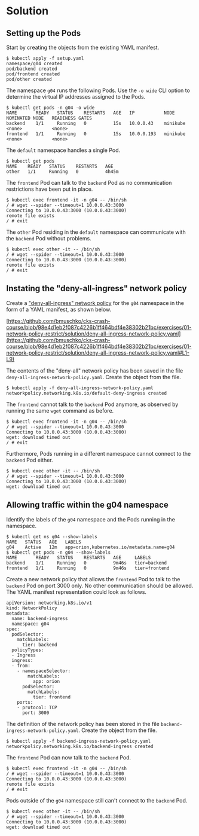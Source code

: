 # Solution

## Setting up the Pods

Start by creating the objects from the existing YAML manifest.

```
$ kubectl apply -f setup.yaml
namespace/g04 created
pod/backend created
pod/frontend created
pod/other created
```

The namespace `g04` runs the following Pods. Use the `-o wide` CLI option to determine the virtual IP addresses assigned to the Pods.

```
$ kubectl get pods -n g04 -o wide
NAME       READY   STATUS    RESTARTS   AGE   IP           NODE       NOMINATED NODE   READINESS GATES
backend    1/1     Running   0          15s   10.0.0.43    minikube   <none>           <none>
frontend   1/1     Running   0          15s   10.0.0.193   minikube   <none>           <none>
```

The `default` namespace handles a single Pod.

```
$ kubectl get pods
NAME    READY   STATUS    RESTARTS   AGE
other   1/1     Running   0          4h45m
```

The `frontend` Pod can talk to the `backend` Pod as no communication restrictions have been put in place.

```
$ kubectl exec frontend -it -n g04 -- /bin/sh
/ # wget --spider --timeout=1 10.0.0.43:3000
Connecting to 10.0.0.43:3000 (10.0.0.43:3000)
remote file exists
/ # exit
```

The `other` Pod residing in the `default` namespace can communicate with the `backend` Pod without problems.

```
$ kubectl exec other -it -- /bin/sh
/ # wget --spider --timeout=1 10.0.0.43:3000
Connecting to 10.0.0.43:3000 (10.0.0.43:3000)
remote file exists
/ # exit
```

## Instating the "deny-all-ingress" network policy

Create a ["deny-all-ingress" network policy](https://kubernetes.io/docs/concepts/services-networking/network-policies/#default-deny-all-ingress-traffic) for the `g04` namespace in the form of a YAML manifest, as shown below.

[https://github.com/bmuschko/cks-crash-course/blob/98e4d1eb2f087c4226b1ff464bdf4e38302b21bc/exercises/01-network-policy-restrict/solution/deny-all-ingress-network-policy.yaml](https://github.com/bmuschko/cks-crash-course/blob/98e4d1eb2f087c4226b1ff464bdf4e38302b21bc/exercises/01-network-policy-restrict/solution/deny-all-ingress-network-policy.yaml#L1-L9)

The contents of the "deny-all" network policy has been saved in the file `deny-all-ingress-network-policy.yaml`. Create the object from the file.

```
$ kubectl apply -f deny-all-ingress-network-policy.yaml
networkpolicy.networking.k8s.io/default-deny-ingress created
```

The `frontend` cannot talk to the `backend` Pod anymore, as observed by running the same `wget` command as before.

```
$ kubectl exec frontend -it -n g04 -- /bin/sh
/ # wget --spider --timeout=1 10.0.0.43:3000
Connecting to 10.0.0.43:3000 (10.0.0.43:3000)
wget: download timed out
/ # exit
```

Furthermore, Pods running in a different namespace cannot connect to the `backend` Pod either.

```
$ kubectl exec other -it -- /bin/sh
/ # wget --spider --timeout=1 10.0.0.43:3000
Connecting to 10.0.0.43:3000 (10.0.0.43:3000)
wget: download timed out
```

## Allowing traffic within the g04 namespace

Identify the labels of the `g04` namespace and the Pods running in the namespace.

```
$ kubectl get ns g04 --show-labels
NAME   STATUS   AGE   LABELS
g04    Active   12m   app=orion,kubernetes.io/metadata.name=g04
$ kubectl get pods -n g04 --show-labels
NAME       READY   STATUS    RESTARTS   AGE     LABELS
backend    1/1     Running   0          9m46s   tier=backend
frontend   1/1     Running   0          9m46s   tier=frontend
```

Create a new network policy that allows the `frontend` Pod to talk to the `backend` Pod on port 3000 only. No other communication should be allowed. The YAML manifest representation could look as follows.

```
apiVersion: networking.k8s.io/v1
kind: NetworkPolicy
metadata:
  name: backend-ingress
  namespace: g04
spec:
  podSelector:
    matchLabels:
      tier: backend
  policyTypes:
  - Ingress
  ingress:
  - from:
    - namespaceSelector:
        matchLabels:
          app: orion
      podSelector:
        matchLabels:
          tier: frontend
    ports:
    - protocol: TCP
      port: 3000
```

The definition of the network policy has been stored in the file `backend-ingress-network-policy.yaml`. Create the object from the file.

```
$ kubectl apply -f backend-ingress-network-policy.yaml
networkpolicy.networking.k8s.io/backend-ingress created
```

The `frontend` Pod can now talk to the `backend` Pod.

```
$ kubectl exec frontend -it -n g04 -- /bin/sh
/ # wget --spider --timeout=1 10.0.0.43:3000
Connecting to 10.0.0.43:3000 (10.0.0.43:3000)
remote file exists
/ # exit
```

Pods outside of the `g04` namespace still can't connect to the `backend` Pod.

```
$ kubectl exec other -it -- /bin/sh
/ # wget --spider --timeout=1 10.0.0.43:3000
Connecting to 10.0.0.43:3000 (10.0.0.43:3000)
wget: download timed out
```

